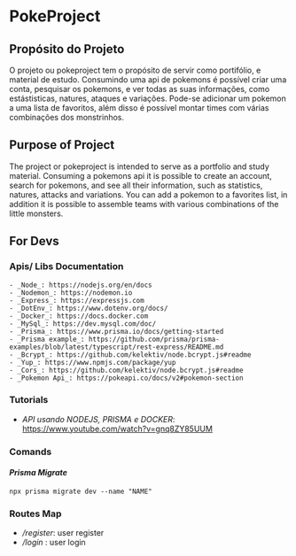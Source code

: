 # PokeProject
  ## Propósito do Projeto
O projeto ou pokeproject tem o propósito de servir como portifólio, e material de estudo. Consumindo uma api de pokemons é possível criar uma conta, pesquisar os pokemons, e ver todas as suas informações, como estástisticas, natures, ataques e variações. Pode-se adicionar um pokemon a uma lista de favoritos, além disso é possível montar times com várias combinações dos monstrinhos.
  ## Purpose of Project
The project or pokeproject is intended to serve as a portfolio and study material. Consuming a pokemons api it is possible to create an account, search for pokemons, and see all their information, such as statistics, natures, attacks and variations. You can add a pokemon to a favorites list, in addition it is possible to assemble teams with various combinations of the little monsters.
## For Devs
  ### Apis/ Libs Documentation
    - _Node_: https://nodejs.org/en/docs
    - _Nodemon_: https://nodemon.io
    - _Express_: https://expressjs.com
    - _DotEnv_: https://www.dotenv.org/docs/
    - _Docker_: https://docs.docker.com
    - _MySql_: https://dev.mysql.com/doc/
    - _Prisma_: https://www.prisma.io/docs/getting-started
    - _Prisma example_: https://github.com/prisma/prisma-examples/blob/latest/typescript/rest-express/README.md
    - _Bcrypt_: https://github.com/kelektiv/node.bcrypt.js#readme
    - _Yup_: https://www.npmjs.com/package/yup
    - _Cors_: https://github.com/kelektiv/node.bcrypt.js#readme
    - _Pokemon Api_: https://pokeapi.co/docs/v2#pokemon-section 

### Tutorials 
- _API usando NODEJS, PRISMA e DOCKER_: https://www.youtube.com/watch?v=gnq8ZY85UUM

### Comands
  #### _Prisma Migrate_ 
    npx prisma migrate dev --name "NAME"

### Routes Map
- _/register_: user register
- _/login_ : user login